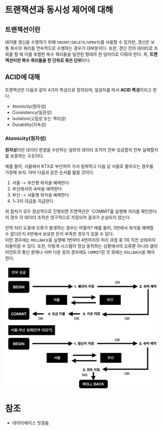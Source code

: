 # 트랜잭션과 동시성 제어에 대해

## 트랜잭션이란

테이블 갱신을 수행하기 위해 `INSERT/DELETE/UPDATE`를 사용할 수 있지만, 갱신은 보통 복수의 쿼리를 연속적으로 수행하는 경우가 대부분이다. 
또한, 갱신 전의 데이터로 조회를 할 때 이를 포함한 복수 쿼리들을 일관된 형태의 한 덩어리로 다뤄야 한다. 
즉, **트랜잭션이란 복수 쿼리들을 한 단위로 묶은 단위**이다.      

## ACID에 대해 
트랜잭션은 다음과 같이 4가지 특성으로 정의되며, 앞글자를 따서 **ACID 특성**이라고 한다.

- Atomicity(원자성)
- Consistency(일관성)
- Isolation(고립성 또는 격리성)
- Durability(지속성)

### Atomicity(원자성)
**원자성**이란 데이터 변경을 수반하는 일련의 데이터 조작이 전부 성공할지 전부 실패할지를 보증하는 구조이다.

예를 들어, 서울에서 KTX로 부산까지 가서 일박하고 다음 날 서울로 돌아오는 경우를 가정해 보자. 아마 다음과 같은 순서를 밟을 것이다.

1. 서울 -> 부산행 좌석을 예매한다
2. 부산에서의 숙박을 예약한다
3. 부산 -> 서울행 좌석을 예매한다
4. 1~3의 대금을 지급한다

위 절차가 모두 정상적으로 진행되면 트랜잭션은 `COMMIT를 실행해 처리를 확인한다. 이 경우 각 데이터 조작은 영구적으로 저장되어 결과가 손실되지 않는다.  

만약 처리 도중에 오류가 발생하는 경우는 어떨까?
예를 들어, 3번에서 좌석을 예매할 수 없다든지 4번에서 보유한 돈이 부족한 경우가 있을 수 있다.  
이런 경우에는 `ROLLBACK`을 실행해 1번부터 4번까지의 처리 과정 중 1의 직전 상태까지 되돌아갈 수 있다. 또한, 이렇게 시스템이 정상 동작하는 상황에서의 오류뿐 아니라 클라이언트의 통신 문제나 서버 다운 등의 경우에도 `COMMIT`된 것 외에는 `ROLLBACK`을 해야 한다.

![ACID_원자성](images/ACID_원자성.png)


# 참조
- 데이터베이스 첫걸음